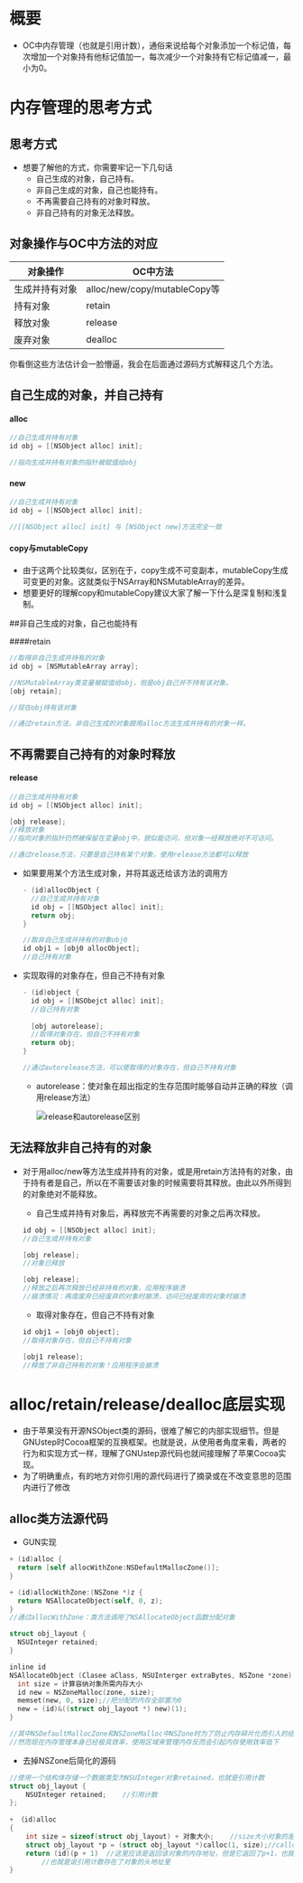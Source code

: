 # 概要

- OC中内存管理（也就是引用计数），通俗来说给每个对象添加一个标记值，每次增加一个对象持有他标记值加一，每次减少一个对象持有它标记值减一，最小为0。

# 内存管理的思考方式

## 思考方式

- 想要了解他的方式，你需要牢记一下几句话
  - 自己生成的对象，自己持有。
  - 非自己生成的对象，自己也能持有。
  - 不再需要自己持有的对象时释放。
  - 非自己持有的对象无法释放。

## 对象操作与OC中方法的对应

| 对象操作       | OC中方法                     |
| -------------- | ---------------------------- |
| 生成并持有对象 | alloc/new/copy/mutableCopy等 |
| 持有对象       | retain                       |
| 释放对象       | release                      |
| 废弃对象       | dealloc                      |

你看倒这些方法估计会一脸懵逼，我会在后面通过源码方式解释这几个方法。

## 自己生成的对象，并自己持有

####  alloc

```objective-c
//自己生成并持有对象
id obj = [[NSObject alloc] init];

//指向生成并持有对象的指针被赋值给obj
```

#### new

```objective-c
//自己生成并持有对象
id obj = [[NSObject alloc] init];

//[[NSObject alloc] init] 与 [NSObject new]方法完全一致
```

#### copy与mutableCopy

- 由于这两个比较类似，区别在于，copy生成不可变副本，mutableCopy生成可变更的对象。这就类似于NSArray和NSMutableArray的差异。
- 想要更好的理解copy和mutableCopy建议大家了解一下什么是深复制和浅复制。

##非自己生成的对象，自己也能持有

####retain

```objective-c
//取得非自己生成并持有的对象
id obj = [NSMutableArray array];

//NSMutableArray类变量被赋值给obj，但是obj自己并不持有该对象。
[obj retain];

//现在obj持有该对象

//通过retain方法，非自己生成的对象跟用alloc方法生成并持有的对象一样。
```

## 不再需要自己持有的对象时释放

#### release

```objective-c
//自己生成并持有对象
id obj = [[NSObject alloc] init];

[obj release];
//释放对象
//指向对象的指针仍然被保留在变量obj中，貌似能访问，但对象一经释放绝对不可访问。

//通过release方法，只要是自己持有某个对象，使用release方法都可以释放
```

- 如果要用某个方法生成对象，并将其返还给该方法的调用方

  ```objective-c
  - (id)allocObject {
    //自己生成并持有对象
    id obj = [[NSObject alloc] init];
    return obj;
  }
  
  //取非自己生成并持有的对象obj0
  id obj1 = [obj0 allocObject];
  //自己持有对象
  ```

- 实现取得的对象存在，但自己不持有对象

  ```objective-c
  - (id)object {
    id obj = [[NSObejct alloc] init];
    //自己持有对象
    
    [obj autorelease];
    //取得对象存在，但自己不持有对象
    return obj;
  }
  
  //通过autorelease方法，可以使取得的对象存在，但自己不持有对象
  ```

  - autorelease：使对象在超出指定的生存范围时能够自动并正确的释放（调用release方法）

    ![release和autorelease区别](/Users/tuqiangyao/Desktop/release和autorelease区别.png)

## 无法释放非自己持有的对象

- 对于用alloc/new等方法生成并持有的对象，或是用retain方法持有的对象，由于持有者是自己，所以在不需要该对象的时候需要将其释放。由此以外所得到的对象绝对不能释放。

  - 自己生成并持有对象后，再释放完不再需要的对象之后再次释放。

  ```objective-c
  id obj = [[NSObject alloc] init];
  //自己生成并持有对象
  
  [obj release];
  //对象已释放
  
  [obj release];
  //释放之后再次释放已经非持有的对象，应用程序崩溃
  //崩溃情况：再度废弃已经废弃的对象时崩溃，访问已经废弃的对象时崩溃
  ```

  - 取得对象存在，但自己不持有对象

  ```objective-c
  id obj1 = [obj0 object];
  //取得对象存在，但自己不持有对象
  
  [obj1 release];
  //释放了非自己持有的对象！应用程序会崩溃
  ```

# alloc/retain/release/dealloc底层实现

- 由于苹果没有开源NSObject类的源码，很难了解它的内部实现细节。但是GNUstep时Cocoa框架的互换框架。也就是说，从使用者角度来看，两者的行为和实现方式一样，理解了GNUstep源代码也就间接理解了苹果Cocoa实现。
- 为了明确重点，有的地方对你引用的源代码进行了摘录或在不改变意思的范围内进行了修改

## alloc类方法源代码

- GUN实现

```objective-c
+ (id)alloc {
  return [self allocWithZone:NSDefaultMallocZone()];
}

+ (id)allocWithZone:(NSZone *)z {
  return NSAllocateObject(self, 0, z);
}
//通过allocWithZone：类方法调用了NSAllocateObject函数分配对象

struct obj_layout {
  NSUInteger retained; 
}

inline id 
NSAllocateObject (Clasee aClass, NSUInterger extraBytes, NSZone *zone) {
  int size = 计算容纳对象所需内存大小
  id new = NSZoneMalloc(zone, size);
  memset(new, 0, size);//把分配的内存全部置为0
  new = (id)&((struct obj_layout *) new)(1);
}

//其中NSDefaultMallocZone和NSZoneMalloc中NSZone时为了防止内存碎片化而引入的结构。
//然而现在内存管理本身已经极具效率，使用区域来管理内存反而会引起内存使用效率低下
```

- 去掉NSZone后简化的源码

```objective-c
//使用一个结构体存储一个数据类型为NSUInteger对象retained，也就是引用计数
struct obj_layout {
    NSUInteger retained;	//引用计数
};
 
+ （id)alloc
{
    int size = sizeof(struct obj_layout) + 对象大小;	//size大小对象的是实际大小加上引用计数一个结构体
    struct obj_layout *p = (struct obj_layout *)calloc(1, size);//calloc分配n个长度为size连续空间
  	return (id)(p + 1)	//这里应该是返回该对象的内存地址，但是它返回了p+1，也就是说他返回的是内存空间地址跳过了结构体
		//也就是说引用计数存在了对象的头地址里
}
```

